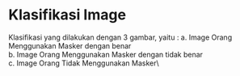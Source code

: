 # Klasifikasi Image 

Klasifikasi yang dilakukan dengan 3 gambar, yaitu : 
a. Image Orang Menggunakan Masker dengan benar\
b. Image Orang Menggunakan Masker dengan tidak benar\
c. Image Orang Tidak Menggunakan Masker\
